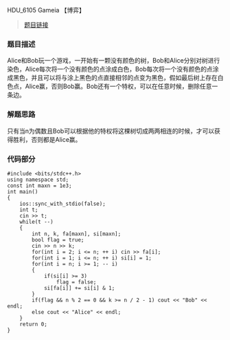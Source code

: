 HDU_6105 Gameia 【博弈】
<!--more-->

> [题目链接](http://acm.hdu.edu.cn/showproblem.php?pid=6105)


### 题目描述 ###
Alice和Bob玩一个游戏，一开始有一颗没有颜色的树，Bob和Alice分别对树进行染色，Alice每次将一个没有颜色的点涂成白色，Bob每次将一个没有颜色的点涂成黑色，并且可以将与涂上黑色的点直接相邻的点变为黑色，假如最后树上存在白色点，Alice赢，否则Bob赢。Bob还有一个特权，可以在任意时候，删除任意一条边。
### 解题思路 ###
只有当n为偶数且Bob可以根据他的特权将这棵树切成两两相连的时候，才可以获得胜利，否则都是Alice赢。
### 代码部分 ###
```
#include <bits/stdc++.h>
using namespace std;
const int maxn = 1e3;
int main()
{
    ios::sync_with_stdio(false);
    int t;
    cin >> t;
    while(t --)
    {
        int n, k, fa[maxn], si[maxn];
        bool flag = true;
        cin >> n >> k;
        for(int i = 2; i <= n; ++ i) cin >> fa[i];
        for(int i = 1; i <= n; ++ i) si[i] = 1;
        for(int i = n; i >= 1; -- i)
        {
            if(si[i] >= 3)
                flag = false;
            si[fa[i]] += si[i] & 1;
        }
        if(flag && n % 2 == 0 && k >= n / 2 - 1) cout << "Bob" << endl;
        else cout << "Alice" << endl;
    }
    return 0;
}

```